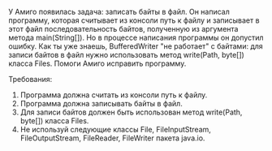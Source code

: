 
У Амиго появилась задача: записать байты в файл. Он написал программу, которая считывает из консоли путь к файлу
и записывает в этот файл последовательность байтов, полученную из аргумента метода main(String[]).
Но в процессе написания программы он допустил ошибку.
Как ты уже знаешь, BufferedWriter &quot;не работает&quot; с байтами: для записи байтов в файл нужно использовать метод
write(Path, byte[]) класса Files.
Помоги Амиго исправить программу.


Требования:
1.	Программа должна считать из консоли путь к файлу.
2.	Программа должна записывать байты в файл.
3.	Для записи байтов должен быть использован метод write(Path, byte[]) класса Files.
4.	Не используй следующие классы File, FileInputStream, FileOutputStream, FileReader, FileWriter пакета java.io.


